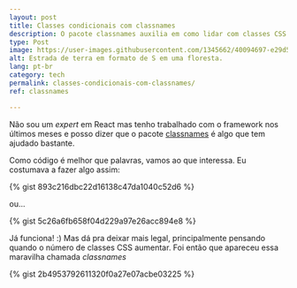 ```yaml
---
layout: post
title: Classes condicionais com classnames
description: O pacote classnames auxilia em como lidar com classes CSS nos seus components.
type: Post
image: https://user-images.githubusercontent.com/1345662/40094697-e29d52e2-589e-11e8-8d9b-25ab842482d4.jpg
alt: Estrada de terra em formato de S em uma floresta.
lang: pt-br
category: tech
permalink: classes-condicionais-com-classnames/
ref: classnames

---
```

Não sou um _expert_ em React mas tenho trabalhado com o framework nos últimos meses e posso dizer que o pacote [classnames](https://github.com/JedWatson/classnames) é algo que tem ajudado bastante.

Como código é melhor que palavras, vamos ao que interessa. Eu costumava a fazer algo assim:

{% gist 893c216dbc22d16138c47da1040c52d6 %}

ou...

{% gist 5c26a6fb658f04d229a97e26acc894e8 %}

Já funciona! :) Mas dá pra deixar mais legal, principalmente pensando quando o número de classes CSS aumentar. Foi então que apareceu essa maravilha chamada _classnames_

{% gist 2b4953792611320f0a27e07acbe03225 %}
